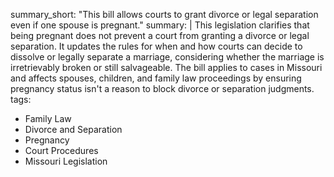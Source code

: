 summary_short: "This bill allows courts to grant divorce or legal separation even if one spouse is pregnant."
summary: |
  This legislation clarifies that being pregnant does not prevent a court from granting a divorce or legal separation. It updates the rules for when and how courts can decide to dissolve or legally separate a marriage, considering whether the marriage is irretrievably broken or still salvageable. The bill applies to cases in Missouri and affects spouses, children, and family law proceedings by ensuring pregnancy status isn't a reason to block divorce or separation judgments.
tags:
  - Family Law
  - Divorce and Separation
  - Pregnancy
  - Court Procedures
  - Missouri Legislation
